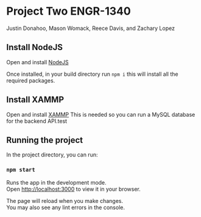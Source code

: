 # Project Two ENGR-1340
Justin Donahoo, Mason Womack, Reece Davis, and Zachary Lopez

## Install NodeJS
Open and install [NodeJS](https://nodejs.org/en/download)

Once installed, in your build directory run `npm i`
this will install all the required packages.

## Install XAMMP
Open and install [XAMMP](https://www.apachefriends.org/download.html)
This is needed so you can run a MySQL database for the backend API.test

## Running the project

In the project directory, you can run:

### `npm start`

Runs the app in the development mode.\
Open [http://localhost:3000](http://localhost:3000) to view it in your browser.

The page will reload when you make changes.\
You may also see any lint errors in the console.
